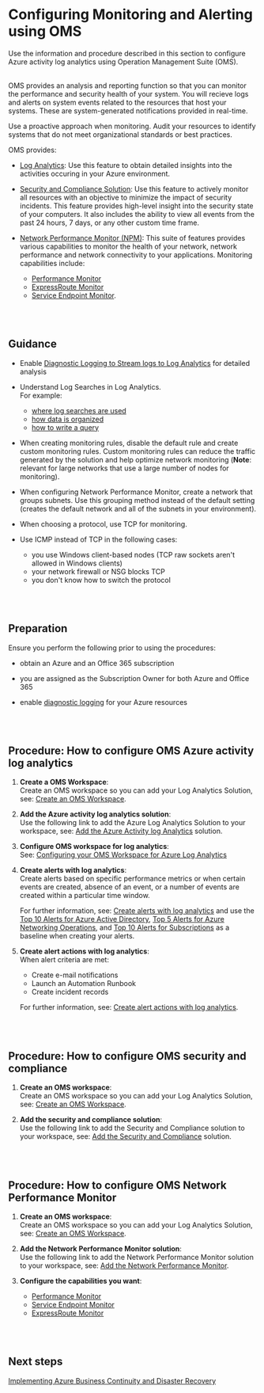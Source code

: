 # Configuring Monitoring and Alerting using OMS
Use the information and procedure described in this section to configure Azure activity log analytics using Operation Management Suite (OMS).
<br />
<br />

OMS provides an analysis and reporting function so that you can monitor the performance and security health of your system. You will recieve logs and alerts on system events related to the resources that host your systems. These are system-generated notifications provided in real-time. 

Use a proactive approach when monitoring. Audit your resources to identify systems that do not meet organizational standards or best practices.

OMS provides:
-  [Log Analytics](https://docs.microsoft.com/en-us/azure/log-analytics/log-analytics-overview?toc=%2fazure%2foperations-management-suite%2ftoc.json):  Use this feature to obtain detailed insights into the activities occuring in your Azure environment. 

- [Security and Compliance Solution](https://docs.microsoft.com/en-us/azure/operations-management-suite/oms-security-getting-started#oms-security-and-audit-dashboard): Use this feature to actively monitor all resources with an objective to minimize the impact of security incidents.  This feature provides high-level insight into the security state of your computers. It also includes the ability to view all events from the past 24 hours, 7 days, or any other custom time frame.

- [Network Performance Monitor (NPM)](https://docs.microsoft.com/en-us/azure/log-analytics/log-analytics-network-performance-monitor):  This suite of features provides various capabilities to monitor the health of your network, network performance and network connectivity to your applications. Monitoring capabilities include:  
   - [Performance Monitor](https://docs.microsoft.com/en-us/azure/log-analytics/log-analytics-network-performance-monitor-performance-monitor)  
   - [ExpressRoute Monitor](https://docs.microsoft.com/en-us/azure/log-analytics/log-analytics-network-performance-monitor-expressroute)   
   - [Service Endpoint Monitor](https://docs.microsoft.com/en-us/azure/log-analytics/log-analytics-network-performance-monitor-service-endpoint). 
<br />
<br />   


## Guidance

- Enable [Diagnostic Logging to Stream logs to Log Analytics](https://docs.microsoft.com/en-us/azure/monitoring-and-diagnostics/monitor-stream-diagnostic-logs-log-analytics) for detailed analysis  

 - Understand Log Searches in Log Analytics.  
 For example:  
   - [where log searches are used](https://docs.microsoft.com/en-us/azure/log-analytics/log-analytics-log-search#where-log-searches-are-used)
   - [how data is organized](https://docs.microsoft.com/en-us/azure/log-analytics/log-analytics-log-search#how-log-analytics-data-is-organized)
   - [how to write a query](https://docs.microsoft.com/en-us/azure/log-analytics/log-analytics-log-search#writing-a-query)
   
- When creating monitoring rules, disable the default rule and create custom monitoring rules. Custom monitoring rules can reduce the traffic generated by the solution and help optimize network monitoring (**Note**: relevant for large networks that use a large number of nodes for monitoring). 

- When configuring Network Performance Monitor, create a network that groups subnets. Use this grouping method instead of the default setting (creates the default network and all of the subnets in your environment). 
- When choosing a protocol, use TCP for monitoring.  
-  Use ICMP instead of TCP in the following cases:  
    - you use Windows client-based nodes (TCP raw sockets aren't allowed in Windows clients) 
    - your network firewall or NSG blocks TCP 
    - you don't know how to switch the protocol 
<br />
<br />

## Preparation 
Ensure you perform the following prior to using the procedures:   
  - obtain an Azure and an Office 365 subscription 
  
  - you are assigned as the Subscription Owner for both Azure and Office 365 
  - enable [diagnostic logging](https://docs.microsoft.com/en-us/azure/cdn/cdn-azure-diagnostic-logs#enable-logging-with-azure-portal) for your Azure resources
<br />
<br />

## Procedure:  How to configure OMS Azure activity log analytics

1. **Create a OMS Workspace**:  
  Create an OMS workspace so you can add your Log Analytics Solution, see: [Create an OMS Workspace](https://docs.microsoft.com/en-us/azure/log-analytics/log-analytics-quick-create-workspace).  

 2. **Add the Azure activity log analytics solution**:  
  Use the following link to add the Azure Log Analytics Solution to your workspace, see: [Add the Azure Activity log Analytics](https://docs.microsoft.com/en-us/azure/log-analytics/log-analytics-activity#configuration) solution.

3. **Configure OMS workspace for log analytics**:  
  See: [Configuring your OMS Workspace for Azure Log Analytics](/nmcgregor/Azure-Security/blob/master/4.3.1-Configuring-OMS-Workspace-for-Azure-Log-Analytics.md)  

4. **Create alerts with log analytics**:   
  Create alerts based on specific performance metrics or when certain events are created, absence of an event, or a number of events are created within a particular time window.   
  
   For further information, see: [Create alerts with log analytics](https://docs.microsoft.com/en-us/azure/log-analytics/log-analytics-tutorial-response#create-alerts) and use the [Top 10 Alerts for Azure Active Directory](4.3.2-Top-10-Alerts-For-Azure-Active-Directory.md), [Top 5 Alerts for Azure Networking Operations](4.3.3-Top-5-Alerts-for-Azure-Networking-Operations.md), and [Top 10 Alerts for Subscriptions](4.3.4-Top-10-Alerts-For-Subscriptions.md) as a baseline when creating your alerts.

5. **Create alert actions with log analytics**:   
  When alert criteria are met:  
   - Create e-mail notifications
   - Launch an Automation Runbook  
   - Create incident records  
  
   For further information, see: [Create alert actions with log analytics](https://docs.microsoft.com/en-us/azure/log-analytics/log-analytics-tutorial-response#alert-actions). 
<br />
<br />


## Procedure:  How to configure OMS security and compliance

1. **Create an OMS workspace**:   
  Create an OMS workspace so you can add your Log Analytics Solution, see: [Create an OMS Workspace](https://docs.microsoft.com/en-us/azure/log-analytics/log-analytics-quick-create-workspace).  
   
2. **Add the security and compliance solution**:  
   Use the following link to add the Security and Compliance solution to your workspace, see: [Add the Security and Compliance](https://docs.microsoft.com/en-us/azure/operations-management-suite/oms-security-getting-started?toc=%2fazure%2flog-analytics%2ftoc.json#oms-security-and-audit-dashboard) solution.
<br />
<br />

## Procedure:  How to configure OMS Network Performance Monitor
1. **Create an OMS workspace**:  
   Create an OMS workspace so you can add your Log Analytics Solution, see: [Create an OMS Workspace](https://docs.microsoft.com/en-us/azure/log-analytics/log-analytics-quick-create-workspace).  
   
2. **Add the Network Performance Monitor solution**:  
  Use the following link to add the Network Performance Monitor solution to your workspace, see: [Add the Network Performance Monitor](https://docs.microsoft.com/en-us/azure/log-analytics/log-analytics-network-performance-monitor#configure-the-solution).
   
3. **Configure the capabilities you want**:
   - [Performance Monitor](https://docs.microsoft.com/en-us/azure/log-analytics/log-analytics-network-performance-monitor-performance-monitor#configuration)
   - [Service Endpoint Monitor](https://docs.microsoft.com/en-us/azure/log-analytics/log-analytics-network-performance-monitor-performance-monitor#configuration)
   - [ExpressRoute Monitor](https://docs.microsoft.com/en-us/azure/log-analytics/log-analytics-network-performance-monitor-expressroute#configuration)
<br />
<br />   

## Next steps
[Implementing Azure Business Continuity and Disaster Recovery](4.4-Implementing-Azure-Business-Continuity-and-Disaster-Recovery.md)
